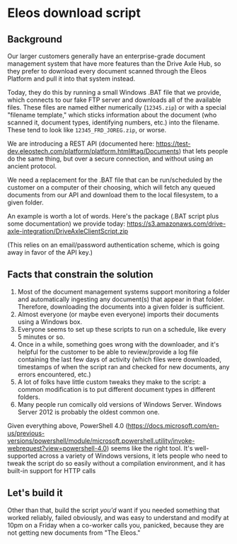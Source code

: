 # Eleos download script

## Background

Our larger customers generally have an enterprise-grade document management system that have more features than the Drive Axle Hub, so they prefer to download every document scanned through the Eleos Platform and pull it into that system instead.

Today, they do this by running a small Windows .BAT file that we provide, which connects to our fake FTP server and downloads all of the available files. These files are named either numerically (`12345.zip`) or with a special "filename template," which sticks information about the document (who scanned it, document types, identifying numbers, etc.) into the filename. These tend to look like `12345_FRD_JOREG.zip`, or worse.

We are introducing a REST API (documented here: <https://test-dev.eleostech.com/platform/platform.html#tag/Documents>) that lets people do the same thing, but over a secure connection, and without using an ancient protocol.

We need a replacement for the .BAT file that can be run/scheduled by the customer on a computer of their choosing, which will fetch any queued documents from our API and download them to the local filesystem, to a given folder.

An example is worth a lot of words. Here's the package (.BAT script plus some documentation) we provide today: <https://s3.amazonaws.com/drive-axle-integration/DriveAxleClientScript.zip>

(This relies on an email/password authentication scheme, which is going away in favor of the API key.)

## Facts that constrain the solution

1. Most of the document management systems support monitoring a folder and automatically ingesting any document(s) that appear in that folder. Therefore, downloading the documents into a given folder is sufficient.
2. Almost everyone (or maybe even everyone) imports their documents using a Windows box.
3. Everyone seems to set up these scripts to run on a schedule, like every 5 minutes or so.
4. Once in a while, something goes wrong with the downloader, and it's helpful for the customer to be able to review/provide a log file containing the last few days of activity (which files were downloaded, timestamps of when the script ran and checked for new documents, any errors encountered, etc.)
5. A lot of folks have little custom tweaks they make to the script: a common modification is to put different document types in different folders.
6. Many people run comically old versions of Windows Server. Windows Server 2012 is probably the oldest common one.

Given everything above, PowerShell 4.0 (https://docs.microsoft.com/en-us/previous-versions/powershell/module/microsoft.powershell.utility/invoke-webrequest?view=powershell-4.0) seems like the right tool. It's well-supported across a variety of Windows versions, it lets people who need to tweak the script do so easily without a compilation environment, and it has built-in support for HTTP calls

## Let's build it

Other than that, build the script _you'd_ want if you needed something that worked reliably, failed obviously, and was easy to understand and modify at 10pm on a Friday when a co-worker calls you, panicked, because they are not getting new documents from "The Eleos."
